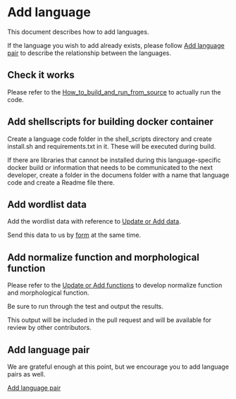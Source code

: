 # Add language

This document describes how to add languages.

If the language you wish to add already exists, please follow [Add language pair](Add_language_pair.md) to describe the relationship between the languages.

## Check it works

Please refer to the [How_to_build_and_run_from_source](How_to_build_and_run_from_source.md) to actually run the code.

## Add shellscripts for building docker container
Create a language code folder in the shell_scripts directory and create install.sh and requirements.txt in it. These will be executed during build.

If there are libraries that cannot be installed during this language-specific docker build or information that needs to be communicated to the next developer, create a folder in the documens folder with a name that language code and create a Readme file there.

## Add wordlist data

Add the wordlist data with reference to [Update or Add data](Update_or_Add_data.md).

Send this data to us by [form](https://forms.gle/LmWz8DYAc1C9xoRV6) at the same time.


## Add normalize function and morphological function

Please refer to the [Update or Add functions](Update_or_Add_functions.md) to develop normalize function and morphological function.

Be sure to run through the test and output the results.

This output will be included in the pull request and will be available for review by other contributors.

## Add language pair

We are grateful enough at this point, but we encourage you to add language pairs as well.

[Add language pair](Add_language_pair.md)
